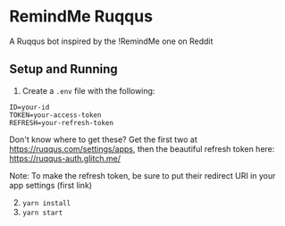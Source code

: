 # RemindMe Ruqqus

A Ruqqus bot inspired by the !RemindMe one on Reddit

## Setup and Running

1. Create a `.env` file with the following:
```
ID=your-id
TOKEN=your-access-token
REFRESH=your-refresh-token
```

Don't know where to get these? Get the first two at https://ruqqus.com/settings/apps, then the beautiful refresh token here: https://ruqqus-auth.glitch.me/

Note: To make the refresh token, be sure to put their redirect URI in your app settings (first link)

2. `yarn install`
3. `yarn start`
